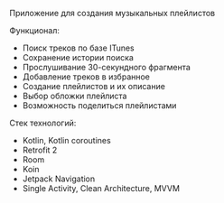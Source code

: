 Приложение для создания музыкальных плейлистов

Функционал:
- Поиск треков по базе ITunes
- Сохранение истории поиска
- Прослушивание 30-секундного фрагмента
- Добавление треков в избранное
- Создание плейлистов и их описание
- Выбор обложки плейлиста
- Возможность поделиться плейлистами

Стек технологий:
- Kotlin, Kotlin coroutines  
- Retrofit 2  
- Room  
- Koin  
- Jetpack Navigation  
- Single Activity, Clean Architecture, MVVM

